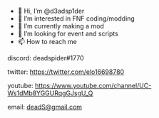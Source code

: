 - 👋 Hi, I’m @d3adsp1der
- 👀 I’m interested in FNF coding/modding
- 🌱 I’m currently making a mod
- 💞️ I’m looking for event and scripts
- 📫 How to reach me

discord: deadspider#1770

twitter: https://twitter.com/elo16698780

youtube: https://www.youtube.com/channel/UC-Ws1dMb8YGGURqgGJsgU_Q

email: deadS@gmail.com
<!---
d3adsp1der/d3adsp1der is a ✨ special ✨ repository because its `README.md` (this file) appears on your GitHub profile.
You can click the Preview link to take a look at your changes.
--->
